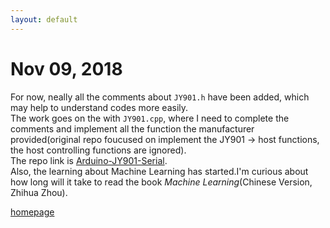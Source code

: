 ```yaml
---
layout: default
---
```


# Nov 09, 2018

For now, neally all the comments about ```JY901.h``` have been added, which may help to understand codes more easily.  
The work goes on the with ```JY901.cpp```, where I need to complete the comments and implement all the function the manufacturer provided(original repo foucused on implement the JY901 -> host functions, the host controlling functions are ignored).  
The repo link is [Arduino-JY901-Serial](https://github.com/tic-toc-developer/Arduino-JY901-Serial).  
Also, the learning about Machine Learning has started.I'm curious about how long will it take to read the book *Machine Learning*(Chinese Version, Zhihua Zhou).

[homepage](/)
